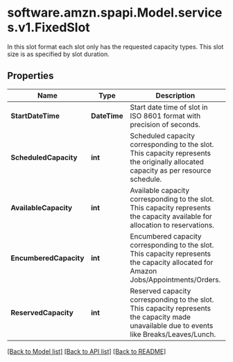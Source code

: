 # software.amzn.spapi.Model.services.v1.FixedSlot
In this slot format each slot only has the requested capacity types. This slot size is as specified by slot duration.

## Properties

Name | Type | Description | Notes
------------ | ------------- | ------------- | -------------
**StartDateTime** | **DateTime** | Start date time of slot in ISO 8601 format with precision of seconds. | [optional] 
**ScheduledCapacity** | **int** | Scheduled capacity corresponding to the slot. This capacity represents the originally allocated capacity as per resource schedule. | [optional] 
**AvailableCapacity** | **int** | Available capacity corresponding to the slot. This capacity represents the capacity available for allocation to reservations. | [optional] 
**EncumberedCapacity** | **int** | Encumbered capacity corresponding to the slot. This capacity represents the capacity allocated for Amazon Jobs/Appointments/Orders. | [optional] 
**ReservedCapacity** | **int** | Reserved capacity corresponding to the slot. This capacity represents the capacity made unavailable due to events like Breaks/Leaves/Lunch. | [optional] 

[[Back to Model list]](../README.md#documentation-for-models) [[Back to API list]](../README.md#documentation-for-api-endpoints) [[Back to README]](../README.md)

